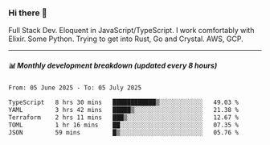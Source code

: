 ### Hi there 👋

Full Stack Dev. Eloquent in JavaScript/TypeScript. I work comfortably with Elixir. Some Python. Trying to get into Rust, Go and Crystal. AWS, GCP.

***

##### 📊 Monthly development breakdown (updated every 8 hours)

<!--START_SECTION:waka-->

```txt
From: 05 June 2025 - To: 05 July 2025

TypeScript   8 hrs 30 mins   ████████████▒░░░░░░░░░░░░   49.03 %
YAML         3 hrs 42 mins   █████▒░░░░░░░░░░░░░░░░░░░   21.38 %
Terraform    2 hrs 11 mins   ███▒░░░░░░░░░░░░░░░░░░░░░   12.67 %
TOML         1 hr 16 mins    ██░░░░░░░░░░░░░░░░░░░░░░░   07.35 %
JSON         59 mins         █▒░░░░░░░░░░░░░░░░░░░░░░░   05.76 %
```

<!--END_SECTION:waka-->
